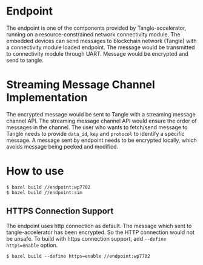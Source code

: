 # Endpoint
The endpoint is one of the components provided by Tangle-accelerator, running on a resource-constrained network connectivity module. The embedded devices can send messages to blockchain network (Tangle) with a connectivity module loaded endpoint. The message would be transmitted to connectivity module through UART. Message would be encrypted and send to tangle.

# Streaming Message Channel Implementation
The encrypted message would be sent to Tangle with a streaming message channel API. The streaming message channel API would ensure the order of messages in the channel. The user who wants to fetch/send message to Tangle needs to provide `data_id`, `key` and `protocol` to identify a specific message.
A message sent by endpoint needs to be encrypted locally, which avoids message being peeked and modified. 

# How to use
```
$ bazel build //endpoint:wp7702
$ bazel build //endpoint:sim
```

## HTTPS Connection Support
The endpoint uses http connection as default. The message which sent to tangle-accelerator has been encrypted. So the HTTP connection would not be unsafe. To build with https connection support, add `--define https=enable` option.
```
$ bazel build --define https=enable //endpoint:wp7702
```
